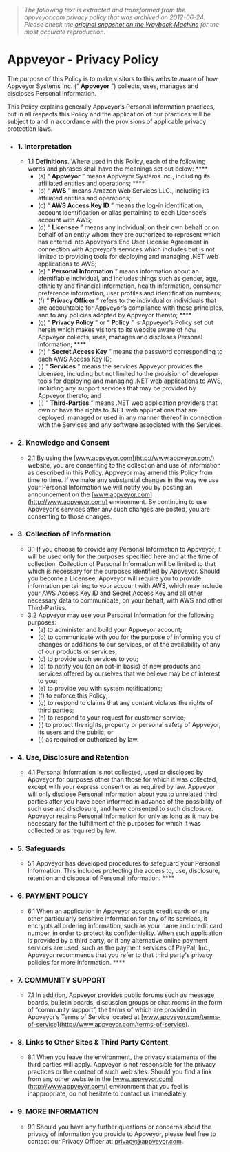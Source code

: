> *The following text is extracted and transformed from the appveyor.com privacy policy that was archived on 2012-06-24. Please check the [original snapshot on the Wayback Machine](https://web.archive.org/web/20120624234512id_/http%3A//www.appveyor.com/privacy-policy) for the most accurate reproduction.*

# Appveyor - Privacy Policy

The purpose of this Policy is to make visitors to this website aware of how Appveyor Systems Inc. (“ **Appveyor** ”) collects, uses, manages and discloses Personal Information.

This Policy explains generally Appveyor’s Personal Information practices, but in all respects this Policy and the application of our practices will be subject to and in accordance with the provisions of applicable privacy protection laws.

  * ### 1\. Interpretation

    * 1.1 **Definitions**. Where used in this Policy, each of the following words and phrases shall have the meanings set out below: ****
      * (a) “ **Appveyor** ” means Appveyor Systems Inc., including its affiliated entities and operations; ****
      * (b) “ **AWS** ” means Amazon Web Services LLC., including its affiliated entities and operations;
      * (c) “ **AWS Access Key ID** ” means the log-in identification, account identification or alias pertaining to each Licensee’s account with AWS;
      * (d) “ **Licensee** ” means any individual, on their own behalf or on behalf of an entity whom they are authorized to represent which has entered into Appveyor’s End User License Agreement in connection with Appveyor’s services which includes but is not limited to providing tools for deploying and managing .NET web applications to AWS;
      * (e) “ **Personal Information** ” means information about an identifiable individual, and includes things such as gender, age, ethnicity and financial information, health information, consumer preference information, user profiles and identification numbers;
      * (f) “ **Privacy Officer** ” refers to the individual or individuals that are accountable for Appveyor’s compliance with these principles, and to any policies adopted by Appveyor thereto; ****
      * (g) “ **Privacy Policy** ” or “ **Policy** ” is Appveyor’s Policy set out herein which makes visitors to its website aware of how Appveyor collects, uses, manages and discloses Personal Information; ****
      * (h) “ **Secret Access Key** ” means the password corresponding to each AWS Access Key ID;
      * (i) “ **Services** ” means the services Appveyor provides the Licensee, including but not limited to the provision of developer tools for deploying and managing .NET web applications to AWS, including any support services that may be provided by Appveyor thereto; and
      * (j) “ **Third-Parties** ” means .NET web application providers that own or have the rights to .NET web applications that are deployed, managed or used in any manner thereof in connection with the Services and any software associated with the Services.
  * ### 2\. Knowledge and Consent

    * 2.1 By using the [www.appveyor.com](http://www.appveyor.com/) website, you are consenting to the collection and use of information as described in this Policy. Appveyor may amend this Policy from time to time. If we make any substantial changes in the way we use your Personal Information we will notify you by posting an announcement on the [www.appveyor.com](http://www.appveyor.com/) environment. By continuing to use Appveyor’s services after any such changes are posted, you are consenting to those changes. 
  * ### 3\. Collection of Information

    * 3.1 If you choose to provide any Personal Information to Appveyor, it will be used only for the purposes specified here and at the time of collection. Collection of Personal Information will be limited to that which is necessary for the purposes identified by Appveyor. Should you become a Licensee, Appveyor will require you to provide information pertaining to your account with AWS, which may include your AWS Access Key ID and Secret Access Key and all other necessary data to communicate, on your behalf, with AWS and other Third-Parties. 
    * 3.2 Appveyor may use your Personal Information for the following purposes:
      * (a) to administer and build your Appveyor account; 
      * (b) to communicate with you for the purpose of informing you of changes or additions to our services, or of the availability of any of our products or services; 
      * (c) to provide such services to you; 
      * (d) to notify you (on an opt-in basis) of new products and services offered by ourselves that we believe may be of interest to you; 
      * (e) to provide you with system notifications;
      * (f) to enforce this Policy; 
      * (g) to respond to claims that any content violates the rights of third parties; 
      * (h) to respond to your request for customer service; 
      * (i) to protect the rights, property or personal safety of Appveyor, its users and the public; or 
      * (j) as required or authorized by law. 
  * ### 4\. Use, Disclosure and Retention

    * 4.1 Personal Information is not collected, used or disclosed by Appveyor for purposes other than those for which it was collected, except with your express consent or as required by law. Appveyor will only disclose Personal Information about you to unrelated third parties after you have been informed in advance of the possibility of such use and disclosure, and have consented to such disclosure. Appveyor retains Personal Information for only as long as it may be necessary for the fulfillment of the purposes for which it was collected or as required by law.
  * ### 5\. Safeguards

    * 5.1 Appveyor has developed procedures to safeguard your Personal Information. This includes protecting the access to, use, disclosure, retention and disposal of Personal Information. ****
  * ### 6\. PAYMENT POLICY

    * 6.1 When an application in Appveyor accepts credit cards or any other particularly sensitive information for any of its services, it encrypts all ordering information, such as your name and credit card number, in order to protect its confidentiality. When such application is provided by a third party, or if any alternative online payment services are used, such as the payment services of PayPal, Inc., Appveyor recommends that you refer to that third party's privacy policies for more information. ****
  * ### 7\. COMMUNITY SUPPORT 

    * 7.1 In addition, Appveyor provides public forums such as message boards, bulletin boards, discussion groups or chat rooms in the form of “community support”, the terms of which are provided in Appveyor’s Terms of Service located at [www.appveyor.com/terms-of-service](http://www.appveyor.com/terms-of-service). 
  * ### 8\. Links to Other Sites & Third Party Content

    * 8.1 When you leave the environment, the privacy statements of the third parties will apply. Appveyor is not responsible for the privacy practices or the content of such web sites. Should you find a link from any other website in the [www.appveyor.com](http://www.appveyor.com/) environment that you feel is inappropriate, do not hesitate to contact us immediately.
  * ### 9\. MORE INFORMATION

    * 9.1 Should you have any further questions or concerns about the privacy of information you provide to Appveyor, please feel free to contact our Privacy Officer at: [privacy@appveyor.com](mailto:privacy@appveyor.com).


